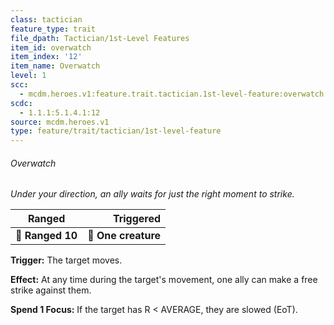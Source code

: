 ```yaml
---
class: tactician
feature_type: trait
file_dpath: Tactician/1st-Level Features
item_id: overwatch
item_index: '12'
item_name: Overwatch
level: 1
scc:
  - mcdm.heroes.v1:feature.trait.tactician.1st-level-feature:overwatch
scdc:
  - 1.1.1:5.1.4.1:12
source: mcdm.heroes.v1
type: feature/trait/tactician/1st-level-feature
---
```


###### Overwatch

*Under your direction, an ally waits for just the right moment to strike.*

| **Ranged**       |       **Triggered** |
| ---------------- | ------------------: |
| **📏 Ranged 10** | **🎯 One creature** |

**Trigger:** The target moves.

**Effect:** At any time during the target's movement, one ally can make a free strike against them.

**Spend 1 Focus:** If the target has R < AVERAGE, they are slowed (EoT).
